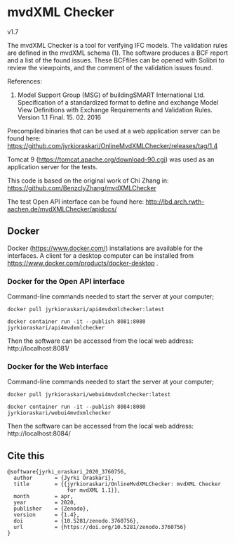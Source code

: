 # mvdXML Checker
v1.7

The mvdXML Checker is a tool for verifying IFC models. The validation
rules are defined in the mvdXML schema (1). The software produces a BCF
report and a list of the found issues. These BCFfiles can be opened with
Solibri to review the viewpoints, and the comment of the validation issues
found.

References:
1. Model Support Group (MSG) of buildingSMART International Ltd.
Specification of a standardized format to define and exchange
Model View Definitions with Exchange Requirements and Validation Rules.
Version 1.1 Final. 15. 02. 2016

Precompiled binaries that can be used at a web application server can be found here: 
https://github.com/jyrkioraskari/OnlineMvdXMLChecker/releases/tag/1.4

Tomcat 9 (https://tomcat.apache.org/download-90.cgi) was used as an application server for the tests.


This code is based on the original work of Chi Zhang in: 	
https://github.com/BenzclyZhang/mvdXMLChecker


The test Open API interface can be found here:
http://lbd.arch.rwth-aachen.de/mvdXMLChecker/apidocs/

## Docker
Docker (https://www.docker.com/) installations are available for the interfaces. A client for a desktop computer can be installed from https://www.docker.com/products/docker-desktop . 

### Docker for the Open API interface

Command-line commands needed to start the server at your computer;
```
docker pull jyrkioraskari/api4mvdxmlchecker:latest

docker container run -it --publish 8081:8080 jyrkioraskari/api4mvdxmlchecker

```
Then the software can be accessed from the local web address:
http://localhost:8081/

### Docker for the Web interface

Command-line commands needed to start the server at your computer;
```
docker pull jyrkioraskari/webui4mvdxmlchecker:latest

docker container run -it --publish 8084:8080 jyrkioraskari/webui4mvdxmlchecker

```


Then the software can be accessed from the local web address:
http://localhost:8084/


## Cite this
```
@software{jyrki_oraskari_2020_3760756,
  author       = {Jyrki Oraskari},
  title        = {{jyrkioraskari/OnlineMvdXMLChecker: mvdXML Checker 
                   for mvdXML 1.1}},
  month        = apr,
  year         = 2020,
  publisher    = {Zenodo},
  version      = {1.4},
  doi          = {10.5281/zenodo.3760756},
  url          = {https://doi.org/10.5281/zenodo.3760756}
}
```


